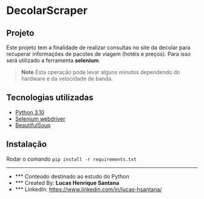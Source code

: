 # DecolarScraper

## Projeto
Este projeto tem a finalidade de realizar consultas no site da decolar para recuperar informações de pacotes de viagem (hotéis e preços). Para isso será utilizado a ferramenta **selenium**.

> **Note**
> Esta operação pode levar alguns minutos dependendo do hardware e da velocidade de banda.

## Tecnologias utilizadas
- [Python 3.10](https://www.python.org/)
- [Selenium webdriver](https://www.selenium.dev/documentation/webdriver/)
- [BeautifulSoup](https://beautiful-soup-4.readthedocs.io/en/latest/)

## Instalação
Rodar o comando `pip install -r requirements.txt`

---

- *** Conteúdo destinado ao estudo do Python
- *** Created By: **Lucas Henrique Santana**
- *** LinkedIn: https://www.linkedin.com/in/lucas-hsantana/

